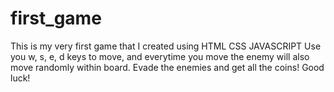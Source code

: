 # first_game
This is my very first game that I created using HTML CSS JAVASCRIPT
Use you w, s, e, d keys to move, and everytime you move the enemy will also move randomly within board.
Evade the enemies and get all the coins! Good luck!